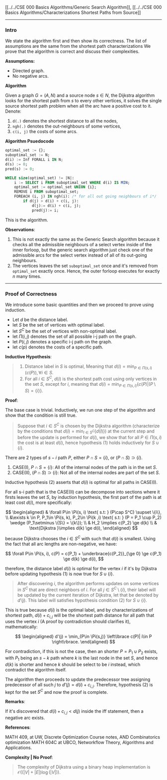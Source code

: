 [[../../CSE 000 Basics Algorithms/Generic Search Algorithm]], [[../../CSE 000 Basics Algorithms/Characterizations Shortest Paths from Source]]

---
### **Intro**

We state the algorithm first and then show its correctness. The list of assumptions are the same from the shortest path characterizations We prove that the algorithm is correct and discuss their complexities. 

**Assumptions:**
- Directed graph. 
- No negative arcs. 

**Algorithm**

Given a graph $G = (A, N)$ and a source node $s\in N$, the Dijkstra algorithm looks for the shortest path from $s$ to every other vertices, it solves the single source shortest path problem when all the arc have a positive cost to it. Denote: 
1. `d(.)` denotes the shortest distance to all the nodes, 
2. `ngh(.)` denotes the out-neighbours of some vertices, 
3. `c(i, j)` the costs of some arcs.  

**Algorithm Psuedocode**
```SQL
optimal_set := {};
suboptimal_set := N;
d(i) := Inf FORALL i IN N;
d(s) := 0; 
pred(s) := 0; 

WHILE size(optimal_set) != |N|: 
    i := SELECT i FROM suboptimal_set WHERE d(i) IS MIN;
    optimal_set := optimal_set UNION {i};
    REMOVE i FROM suboptimal_set;
    FOREACH (i, j) IN ngh(i): /* for all out going neighbours of i*/
        if d(j) > d(i) + c(i, j):
            d(j):= d(i) + c(i, j); 
            pred(j):= i; 
```

This is the algorithm. 

**Observations**: 

1. This is not exactly the same as the Generic Search algorithm because it checks all the admissible neighbours of a select vertex inside of the inner forloop, but the generic search algorithm just check one of the admissible arcs for the select vertex instead of all of its out-going neighbours. 
2. The vertices leaves the set `suboptimal_set` once and it's removed from `optimal_set` exactly once. Hence, the outer forloop executes for exactly $n$ many times. 

---
### **Proof of Correctness**

We introduce some basic quantities and then we proceed to prove using induction. 

- Let $d$ be the distance label.
- let $S$ be the set of vertices with optimal label.
- let $S^C$ be the set of vertices with non-optimal label. 
- let $\Pi(i, j)$ denotes the set of all possible i-j path on the graph. 
- let $P(i, j)$ denotes a specific i-j path on the graph. 
- let $c(p)$ denotes the costs of a specific path. 

**Inductive Hypothesis**:

> 1. Distance label in $S$ is optimal, Meaning that $d(i) = \min_{P\in \Pi(s, i)}(c(P)), \forall i\in S$. 
> 2. For all $i\in S^C$, $d(i)$ is the shortest path cost using only vertices in the set $S$, except for $i$, meaning that $d(i) = \min_{P\in \Pi(s, i)}\{c(P)| (P\setminus S) = \{i\}\}$. 

**Proof**: 

The base case is trivial. Inductively, we run one step of the algorithm and show that the condition is still true. 

> Suppose that $i\in S^C$ is chosen by the Dijkstra algorithm (characterize by the conditions that $d(i)= \min_{l\in S^C}\{d(l)\}$) at the current step and before the update is performed for $d(i)$, we show that for all $P\in \Pi(s, i)$ the cost is at least $d(i)$, hence hypothesis (1) holds inductively for $S\cup \{i\}$. 

There are 2 types of $s-i$ path $P$, either $P\cap S = \{i\}$, or $(P\cap S) \supset \{i\}$. 

1. CASE(I), $P\cap S = \{i\}$: All of the internal nodes of the path is in the set $S$. 
2. CASE(II), $(P\cap S) \supset \{i\}$: Not all of the internal nodes are part of the set $S$. 

Inductive hypothesis (2) asserts that $d(i)$ is optimal for all paths in CASE(I). 

For all s-i path that is the CASE(II) can be decompose into sections where it firsts leaves the set $S$, by induction hypothesis, the first part of the path is at least cost $d(i)$, more specifically: 

$$
\begin{aligned}
    & \forall P\in \Pi(s, i) \text{ s.t: } (P\cap S^C) \supset \{i\}, 
    \\ 
    &\exists k \in P, P_1\in \Pi(s, k), P_2\in \Pi(k ,i) \text{ s.t: } (P = P_1 \cup P_2) \wedge (P_1\setminus \{S\} = \{k\});
    \\
    & 
    H_2 \implies c(P_2) \ge d(k)
    \\
    & 
    \text{Dijkstra }\implies d(k) \ge d(i), 
\end{aligned}
$$

because Dijkstra chooses the $i\in S^C$ with such that $d(i)$ is smallest. Using the fact that all arc lengths are non-negative, we have: 

$$
\forall P\in \Pi(s, i), c(P) = c(P_1) + \underbrace{c(P_2)}_{\ge 0} \ge c(P_1) \ge d(k) \ge d(i), 
$$

therefore, the distance label $d(i)$ is optimal for the vertex $i$ if it's by Dijkstra before updating hypothesis (1) is now true for $S\cup \{i\}$. 

> After discovering $i$, the algorithm performs updates on some vertices in $S^C$ that are direct neighbors of $i$. For all $j\in S^C\setminus \{i\}$, their label will be updated by the current iteration of Dijkstra, let that be denoted by $d'(j)$. This label will satisfies hypothesis condition (2) for $S\cup \{i\}$.

This is true because $d(i)$ is the optimal label, and by characterizations of shortest path, $d(i) + c_{i, j}$ will be the shortest path distance for all path that uses the vertex $i$ (A proof by contradiction should clarifies it), mathematically: 

$$
\begin{aligned}
    d'(j) = \min_{P\in \Pi(s,j)} \left\lbrace
       c(P)| i\in P
    \right\rbrace. 
\end{aligned}
$$

For contradiction, if this is not the case, then an shorter $P=P_1\cup P_2$ exists, with $P_1$ being an $s-k$ path where $k$ is the last node in the set $S$, and hence $d(k)$ is shorter and hence $k$ should be select to be $i$ instead, which contradict the algorithm itself. 

The algorithm then proceeds to update the predecessor tree assigning predecessor of all such $j$ to $d'(j) = d(i) + c_{i, j}$. Therefore, hypothesis (2) is kept for the set $S^C$ and now the proof is complete. 


**Remarks**: 

If it's discovered that $d(i) + c_{i, j} < d(j)$ inside the iff statement, then a negative arc exists. 



**References**: 

MATH 409, at UW, Discrete Optimization Course notes, AND Combinatorics optimization MATH 604C at UBCO, Networkflow Theory, Algorithms and Applications. 


**Complexity | No Proof**: 

>The complexity of Dijkstra using a binary heap implementation is $\mathcal O((|V| + |E|)\log (|V|))$. 